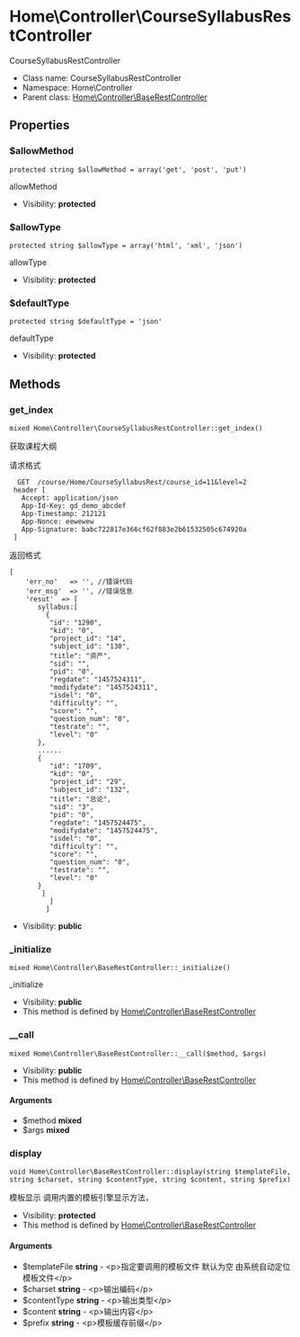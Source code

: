 Home\Controller\CourseSyllabusRestController
===============

CourseSyllabusRestController




* Class name: CourseSyllabusRestController
* Namespace: Home\Controller
* Parent class: [Home\Controller\BaseRestController](Home-Controller-BaseRestController.md)





Properties
----------


### $allowMethod

    protected string $allowMethod = array('get', 'post', 'put')

allowMethod



* Visibility: **protected**


### $allowType

    protected string $allowType = array('html', 'xml', 'json')

allowType



* Visibility: **protected**


### $defaultType

    protected string $defaultType = 'json'

defaultType



* Visibility: **protected**


Methods
-------


### get_index

    mixed Home\Controller\CourseSyllabusRestController::get_index()

获取课程大纲

请求格式
```
  GET  /course/Home/CourseSyllabusRest/course_id=11&level=2
 header [
   Accept: application/json
   App-Id-Key: gd_demo_abcdef
   App-Timestamp: 212121
   App-Nonce: eewewew
   App-Signature: babc722817e366cf62f883e2b61532505c674920a
 ]
```
返回格式
```
[
    'err_no'   => '', //错误代码
    'err_msg'  => '', //错误信息
    'resut'  => [
       syllabus:[
         {
          "id": "1290",
          "kid": "0",
          "project_id": "14",
          "subject_id": "130",
          "title": "资产",
          "sid": "",
          "pid": "0",
          "regdate": "1457524311",
          "modifydate": "1457524311",
          "isdel": "0",
          "difficulty": "",
          "score": "",
          "question_num": "0",
          "testrate": "",
          "level": "0"
       },
       ......
       {
          "id": "1709",
          "kid": "0",
          "project_id": "29",
          "subject_id": "132",
          "title": "总论",
          "sid": "3",
          "pid": "0",
          "regdate": "1457524475",
          "modifydate": "1457524475",
          "isdel": "0",
          "difficulty": "",
          "score": "",
          "question_num": "0",
          "testrate": "",
          "level": "0"
       }
        ]
          ]
         ]
```

* Visibility: **public**




### _initialize

    mixed Home\Controller\BaseRestController::_initialize()

_initialize



* Visibility: **public**
* This method is defined by [Home\Controller\BaseRestController](Home-Controller-BaseRestController.md)




### __call

    mixed Home\Controller\BaseRestController::__call($method, $args)





* Visibility: **public**
* This method is defined by [Home\Controller\BaseRestController](Home-Controller-BaseRestController.md)


#### Arguments
* $method **mixed**
* $args **mixed**



### display

    void Home\Controller\BaseRestController::display(string $templateFile, string $charset, string $contentType, string $content, string $prefix)

模板显示 调用内置的模板引擎显示方法，



* Visibility: **protected**
* This method is defined by [Home\Controller\BaseRestController](Home-Controller-BaseRestController.md)


#### Arguments
* $templateFile **string** - &lt;p&gt;指定要调用的模板文件
默认为空 由系统自动定位模板文件&lt;/p&gt;
* $charset **string** - &lt;p&gt;输出编码&lt;/p&gt;
* $contentType **string** - &lt;p&gt;输出类型&lt;/p&gt;
* $content **string** - &lt;p&gt;输出内容&lt;/p&gt;
* $prefix **string** - &lt;p&gt;模板缓存前缀&lt;/p&gt;


